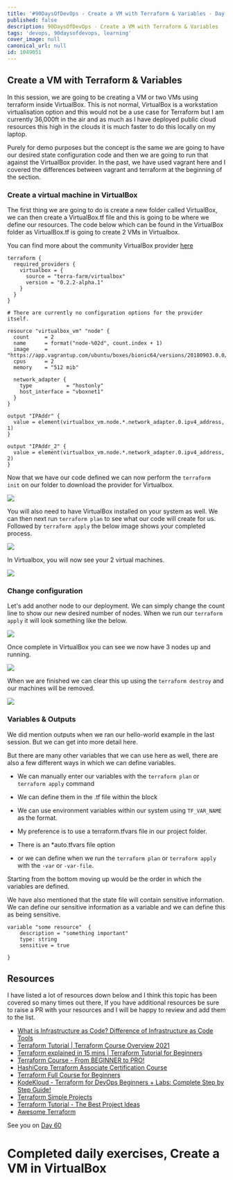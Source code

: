 ```yaml
---
title: '#90DaysOfDevOps - Create a VM with Terraform & Variables - Day 59'
published: false
description: 90DaysOfDevOps - Create a VM with Terraform & Variables
tags: 'devops, 90daysofdevops, learning'
cover_image: null
canonical_url: null
id: 1049051
---
```


## Create a VM with Terraform & Variables

In this session, we are going to be creating a VM or two VMs using terraform inside VirtualBox. This is not normal, VirtualBox is a workstation virtualisation option and this would not be a use case for Terraform but I am currently 36,000ft in the air and as much as I have deployed public cloud resources this high in the clouds it is much faster to do this locally on my laptop.

Purely for demo purposes but the concept is the same we are going to have our desired state configuration code and then we are going to run that against the VirtualBox provider. In the past, we have used vagrant here and I covered the differences between vagrant and terraform at the beginning of the section.

### Create a virtual machine in VirtualBox

The first thing we are going to do is create a new folder called VirtualBox, we can then create a VirtualBox.tf file and this is going to be where we define our resources. The code below which can be found in the VirtualBox folder as VirtualBox.tf is going to create 2 VMs in Virtualbox.

You can find more about the community VirtualBox provider [here](https://registry.terraform.io/providers/terra-farm/virtualbox/latest/docs/resources/vm)

```
terraform {
  required_providers {
    virtualbox = {
      source = "terra-farm/virtualbox"
      version = "0.2.2-alpha.1"
    }
  }
}

# There are currently no configuration options for the provider itself.

resource "virtualbox_vm" "node" {
  count     = 2
  name      = format("node-%02d", count.index + 1)
  image     = "https://app.vagrantup.com/ubuntu/boxes/bionic64/versions/20180903.0.0/providers/virtualbox.box"
  cpus      = 2
  memory    = "512 mib"

  network_adapter {
    type           = "hostonly"
    host_interface = "vboxnet1"
  }
}

output "IPAddr" {
  value = element(virtualbox_vm.node.*.network_adapter.0.ipv4_address, 1)
}

output "IPAddr_2" {
  value = element(virtualbox_vm.node.*.network_adapter.0.ipv4_address, 2)
}

```

Now that we have our code defined we can now perform the `terraform init` on our folder to download the provider for Virtualbox.

![](Images/Day59_IAC1.png)

You will also need to have VirtualBox installed on your system as well. We can then next run `terraform plan` to see what our code will create for us. Followed by `terraform apply` the below image shows your completed process.

![](Images/Day59_IAC2.png)

In Virtualbox, you will now see your 2 virtual machines.

![](Images/Day59_IAC3.png)

### Change configuration

Let's add another node to our deployment. We can simply change the count line to show our new desired number of nodes. When we run our `terraform apply` it will look something like the below.

![](Images/Day59_IAC4.png)

Once complete in VirtualBox you can see we now have 3 nodes up and running.

![](Images/Day59_IAC5.png)

When we are finished we can clear this up using the `terraform destroy` and our machines will be removed.

![](Images/Day59_IAC6.png)

### Variables & Outputs

We did mention outputs when we ran our hello-world example in the last session. But we can get into more detail here.

But there are many other variables that we can use here as well, there are also a few different ways in which we can define variables.

- We can manually enter our variables with the `terraform plan` or `terraform apply` command

- We can define them in the .tf file within the block

- We can use environment variables within our system using `TF_VAR_NAME` as the format.

- My preference is to use a terraform.tfvars file in our project folder.

- There is an \*auto.tfvars file option

- or we can define when we run the `terraform plan` or `terraform apply` with the `-var` or `-var-file`.

Starting from the bottom moving up would be the order in which the variables are defined.

We have also mentioned that the state file will contain sensitive information. We can define our sensitive information as a variable and we can define this as being sensitive.

```
variable "some resource"  {
    description = "something important"
    type: string
    sensitive = true

}
```

## Resources

I have listed a lot of resources down below and I think this topic has been covered so many times out there, If you have additional resources be sure to raise a PR with your resources and I will be happy to review and add them to the list.

- [What is Infrastructure as Code? Difference of Infrastructure as Code Tools](https://www.youtube.com/watch?v=POPP2WTJ8es)
- [Terraform Tutorial | Terraform Course Overview 2021](https://www.youtube.com/watch?v=m3cKkYXl-8o)
- [Terraform explained in 15 mins | Terraform Tutorial for Beginners](https://www.youtube.com/watch?v=l5k1ai_GBDE)
- [Terraform Course - From BEGINNER to PRO!](https://www.youtube.com/watch?v=7xngnjfIlK4&list=WL&index=141&t=16s)
- [HashiCorp Terraform Associate Certification Course](https://www.youtube.com/watch?v=V4waklkBC38&list=WL&index=55&t=111s)
- [Terraform Full Course for Beginners](https://www.youtube.com/watch?v=EJ3N-hhiWv0&list=WL&index=39&t=27s)
- [KodeKloud - Terraform for DevOps Beginners + Labs: Complete Step by Step Guide!](https://www.youtube.com/watch?v=YcJ9IeukJL8&list=WL&index=16&t=11s)
- [Terraform Simple Projects](https://terraform.joshuajebaraj.com/)
- [Terraform Tutorial - The Best Project Ideas](https://www.youtube.com/watch?v=oA-pPa0vfks)
- [Awesome Terraform](https://github.com/shuaibiyy/awesome-terraform)

See you on [Day 60](day60.md)

# Completed daily exercises, Create a VM in VirtualBox
